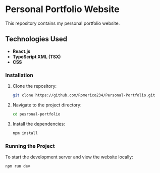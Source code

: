 # Personal Portfolio Website

This repository contains my personal portfolio website.

## Technologies Used

- **React.js**
- **TypeScript XML (TSX)**
- **CSS**

### Installation

1. Clone the repository:
    ```sh
    git clone https://github.com/Romerico234/Personal-Portfolio.git
    ```
2. Navigate to the project directory:
    ```sh
    cd pesronal-portfolio
    ```
3. Install the dependencies:
    ```sh
    npm install
    ```

### Running the Project

To start the development server and view the website locally:

```sh
npm run dev
```
